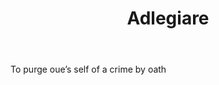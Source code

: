 ---
title: Adlegiare
letter: A
permalink: "/definitions/bld-adlegiare.html"
body: To purge oue’s self of a crime by oath
published_at: '2018-07-07'
source: Black's Law Dictionary 2nd Ed (1910)
layout: post
---